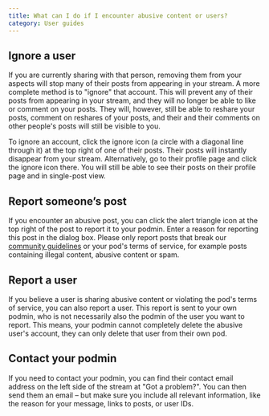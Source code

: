```yaml
---
title: What can I do if I encounter abusive content or users?
category: User guides
---
```


## Ignore a user

If you are currently sharing with that person, removing them from your aspects will stop many of their posts from appearing in your stream. A more complete method is to "ignore" that account. This will prevent any of their posts from appearing in your stream, and they will no longer be able to like or comment on your posts. They will, however, still be able to reshare your posts, comment on reshares of your posts, and their and their comments on other people's posts will still be visible to you.

To ignore an account, click the ignore icon (a circle with a diagonal line through it) at the top right of one of their posts. Their posts will instantly disappear from your stream. Alternatively, go to their profile page and click the ignore icon there. You will still be able to see their posts on their profile page and in single-post view.

## Report someone’s post

If you encounter an abusive post, you can click the alert triangle icon at the top right of the post to report it to your podmin. Enter a reason for reporting this post in the dialog box. Please only report posts that break our [community guidelines][community_guidelines] or your pod's terms of service, for example posts containing illegal content, abusive content or spam.

## Report a user

If you believe a user is sharing abusive content or violating the pod's terms of service, you can also report a user. This report is sent to your own podmin, who is not necessarily also the podmin of the user you want to report. This means, your podmin cannot completely delete the abusive user's account, they can only delete that user from their own pod.

## Contact your podmin

If you need to contact your podmin, you can find their contact email address on the left side of the stream at "Got a problem?". You can then send them an email – but make sure you include all relevant information, like the reason for your message, links to posts, or user IDs.

[community_guidelines]: <%= url_to("site", "community_guidelines") %>
